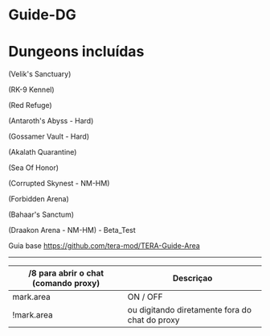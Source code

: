 Guide-DG
======

Dungeons incluídas
======


(Velik's Sanctuary)

(RK-9 Kennel)

(Red Refuge)

(Antaroth's Abyss - Hard)

(Gossamer Vault - Hard)

(Akalath Quarantine)

(Sea Of Honor)

(Corrupted Skynest - NM-HM)

(Forbidden Arena)

(Bahaar's Sanctum)

(Draakon Arena - NM-HM) -  Beta_Test


Guia base https://github.com/tera-mod/TERA-Guide-Area

------


/8 para abrir o chat (comando proxy) | Descriçao
--- | ---
mark.area | ON / OFF
!mark.area  | ou digitando diretamente fora do chat do proxy
